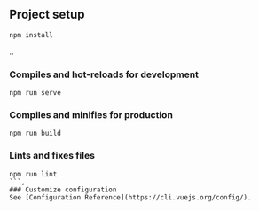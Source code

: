 

## Project setup
```
npm install
```
..
### Compiles and hot-reloads for development
```
npm run serve
```

### Compiles and minifies for production
```
npm run build
```

### Lints and fixes files
```
npm run lint
```,
### Customize configuration
See [Configuration Reference](https://cli.vuejs.org/config/).

